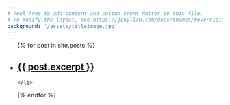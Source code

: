 ```yaml
---
# Feel free to add content and custom Front Matter to this file.
# To modify the layout, see https://jekyllrb.com/docs/themes/#overriding-theme-defaults
background: '/assets/titleimage.jpg'
---
```


<ul>
  {% for post in site.posts %}
    <li>
      <h2><a href="{{ post.url }}">{{ post.excerpt }}</a></h2>
      
    </li>
  {% endfor %}
</ul>
